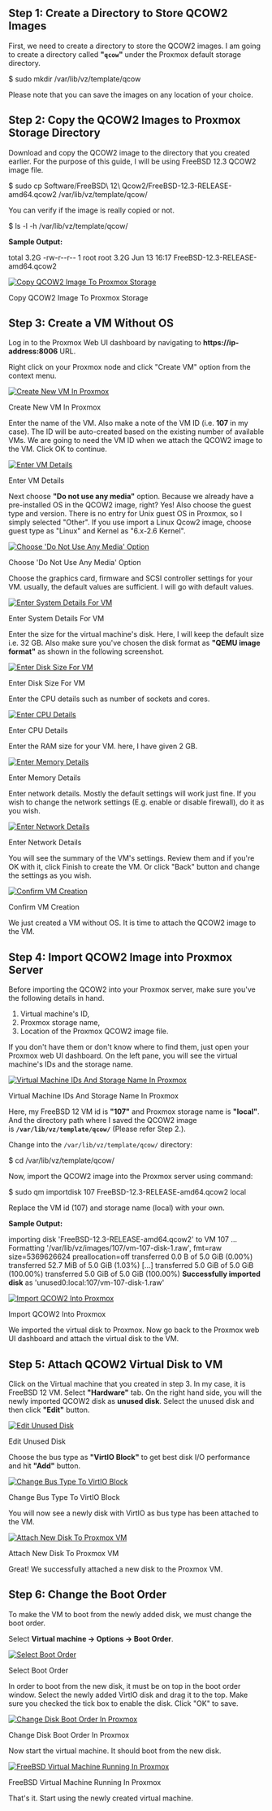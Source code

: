 ## Step 1: Create a Directory to Store QCOW2 Images

First, we need to create a directory to store the QCOW2 images. I am going to create a directory called **"`qcow`"** under the Proxmox default storage directory.

$ sudo mkdir /var/lib/vz/template/qcow

Please note that you can save the images on any location of your choice.

## Step 2: Copy the QCOW2 Images to Proxmox Storage Directory

Download and copy the QCOW2 image to the directory that you created earlier. For the purpose of this guide, I will be using FreeBSD 12.3 QCOW2 image file.

$ sudo cp Software/FreeBSD\ 12\ Qcow2/FreeBSD-12.3-RELEASE-amd64.qcow2 /var/lib/vz/template/qcow/

You can verify if the image is really copied or not.

$ ls -l -h /var/lib/vz/template/qcow/

**Sample Output:**

total 3.2G
-rw-r--r-- 1 root root 3.2G Jun 13 16:17 FreeBSD-12.3-RELEASE-amd64.qcow2

[![Copy QCOW2 Image To Proxmox Storage](https://ostechnix.com/wp-content/uploads/2022/06/Copy-QCOW2-Image-To-Proxmox-Storage.png "Copy QCOW2 Image To Proxmox Storage")](https://ostechnix.com/wp-content/uploads/2022/06/Copy-QCOW2-Image-To-Proxmox-Storage.png)

Copy QCOW2 Image To Proxmox Storage

## Step 3: Create a VM Without OS

Log in to the Proxmox Web UI dashboard by navigating to **https://ip-address:8006** URL.

Right click on your Proxmox node and click "Create VM" option from the context menu.

[![Create New VM In Proxmox](https://ostechnix.com/wp-content/uploads/2022/06/Create-New-VM-In-Proxmox.png "Create New VM In Proxmox")](https://ostechnix.com/wp-content/uploads/2022/06/Create-New-VM-In-Proxmox.png)

Create New VM In Proxmox

Enter the name of the VM. Also make a note of the VM ID (i.e. **107** in my case). The ID will be auto-created based on the existing number of available VMs. We are going to need the VM ID when we attach the QCOW2 image to the VM. Click OK to continue.

[![Enter VM Details](https://ostechnix.com/wp-content/uploads/2022/06/Enter-VM-Details.png.webp "Enter VM Details")](https://ostechnix.com/wp-content/uploads/2022/06/Enter-VM-Details.png)

Enter VM Details

Next choose **"Do not use any media"** option. Because we already have a pre-installed OS in the QCOW2 image, right? Yes! Also choose the guest type and version. There is no entry for Unix guest OS in Proxmox, so I simply selected "Other". If you use import a Linux Qcow2 image, choose guest type as "Linux" and Kernel as "6.x-2.6 Kernel".

[![Choose 'Do Not Use Any Media' Option](https://ostechnix.com/wp-content/uploads/2022/06/Choose-Do-Not-Use-Any-Media-Option-1.png.webp "Choose 'Do Not Use Any Media' Option")](https://ostechnix.com/wp-content/uploads/2022/06/Choose-Do-Not-Use-Any-Media-Option-1.png)

Choose 'Do Not Use Any Media' Option

Choose the graphics card, firmware and SCSI controller settings for your VM. usually, the default values are sufficient. I will go with default values.

[![Enter System Details For VM](https://ostechnix.com/wp-content/uploads/2022/06/Enter-System-Details-For-VM.png "Enter System Details For VM")](https://ostechnix.com/wp-content/uploads/2022/06/Enter-System-Details-For-VM.png)

Enter System Details For VM

Enter the size for the virtual machine's disk. Here, I will keep the default size i.e. 32 GB. Also make sure you've chosen the disk format as **"QEMU image format"** as shown in the following screenshot.

[![Enter Disk Size For VM](https://ostechnix.com/wp-content/uploads/2022/06/Enter-Disk-Size-For-VM.png "Enter Disk Size For VM")](https://ostechnix.com/wp-content/uploads/2022/06/Enter-Disk-Size-For-VM.png)

Enter Disk Size For VM

Enter the CPU details such as number of sockets and cores.

[![Enter CPU Details](https://ostechnix.com/wp-content/uploads/2022/06/Enter-CPU-Details.png.webp "Enter CPU Details")](https://ostechnix.com/wp-content/uploads/2022/06/Enter-CPU-Details.png)

Enter CPU Details

Enter the RAM size for your VM. here, I have given 2 GB.

[![Enter Memory Details](https://ostechnix.com/wp-content/uploads/2022/06/Enter-Memory-Details.png.webp "Enter Memory Details")](https://ostechnix.com/wp-content/uploads/2022/06/Enter-Memory-Details.png)

Enter Memory Details

Enter network details. Mostly the default settings will work just fine. If you wish to change the network settings (E.g. enable or disable firewall), do it as you wish.

[![Enter Network Details](https://ostechnix.com/wp-content/uploads/2022/06/Enter-Network-Details.png "Enter Network Details")](https://ostechnix.com/wp-content/uploads/2022/06/Enter-Network-Details.png)

Enter Network Details

You will see the summary of the VM's settings. Review them and if you're OK with it, click Finish to create the VM. Or click "Back" button and change the settings as you wish.

[![Confirm VM Creation](https://ostechnix.com/wp-content/uploads/2022/06/Confirm-VM-Creation.png "Confirm VM Creation")](https://ostechnix.com/wp-content/uploads/2022/06/Confirm-VM-Creation.png)

Confirm VM Creation

We just created a VM without OS. It is time to attach the QCOW2 image to the VM.

## Step 4: Import QCOW2 Image into Proxmox Server

Before importing the QCOW2 into your Proxmox server, make sure you've the following details in hand.

1. Virtual machine's ID,
2. Proxmox storage name,
3. Location of the Proxmox QCOW2 image file.

If you don't have them or don't know where to find them, just open your Proxmox web UI dashboard. On the left pane, you will see the virtual machine's IDs and the storage name.

[![Virtual Machine IDs And Storage Name In Proxmox](https://ostechnix.com/wp-content/uploads/2022/06/Virtual-Machine-IDs-And-Storage-Name-In-Proxmox.png "Virtual Machine IDs And Storage Name In Proxmox")](https://ostechnix.com/wp-content/uploads/2022/06/Virtual-Machine-IDs-And-Storage-Name-In-Proxmox.png)

Virtual Machine IDs And Storage Name In Proxmox

Here, my FreeBSD 12 VM id is **"107"** and Proxmox storage name is **"local"**. And the directory path where I saved the QCOW2 image is **`/var/lib/vz/template/qcow/`** (Please refer Step 2.).

Change into the `/var/lib/vz/template/qcow/` directory:

$ cd /var/lib/vz/template/qcow/

Now, import the QCOW2 image into the Proxmox server using command:

$ sudo qm importdisk 107 FreeBSD-12.3-RELEASE-amd64.qcow2 local

Replace the VM id (107) and storage name (local) with your own.

**Sample Output:**

importing disk 'FreeBSD-12.3-RELEASE-amd64.qcow2' to VM 107 ...
Formatting '/var/lib/vz/images/107/vm-107-disk-1.raw', fmt=raw size=5369626624 preallocation=off
transferred 0.0 B of 5.0 GiB (0.00%)
transferred 52.7 MiB of 5.0 GiB (1.03%)
[...]
transferred 5.0 GiB of 5.0 GiB (100.00%)
transferred 5.0 GiB of 5.0 GiB (100.00%)
**Successfully imported disk** as 'unused0:local:107/vm-107-disk-1.raw'

[![Import QCOW2 Into Proxmox](https://ostechnix.com/wp-content/uploads/2022/06/Import-QCOW2-Into-Proxmox.png "Import QCOW2 Into Proxmox")](https://ostechnix.com/wp-content/uploads/2022/06/Import-QCOW2-Into-Proxmox.png)

Import QCOW2 Into Proxmox

We imported the virtual disk to Proxmox. Now go back to the Proxmox web UI dashboard and attach the virtual disk to the VM.

## Step 5: Attach QCOW2 Virtual Disk to VM

Click on the Virtual machine that you created in step 3. In my case, it is FreeBSD 12 VM. Select **"Hardware"** tab. On the right hand side, you will the newly imported QCOW2 disk as **unused disk**. Select the unused disk and then click **"Edit"** button.

[![Edit Unused Disk](https://ostechnix.com/wp-content/uploads/2022/06/Edit-Unused-Disk.png "Edit Unused Disk")](https://ostechnix.com/wp-content/uploads/2022/06/Edit-Unused-Disk.png)

Edit Unused Disk

Choose the bus type as **"VirtIO Block"** to get best disk I/O performance and hit **"Add"** button.

[![Change Bus Type To VirtIO Block](https://ostechnix.com/wp-content/uploads/2022/06/Change-Bus-Type-To-VirtIO-Block.png.webp "Change Bus Type To VirtIO Block")](https://ostechnix.com/wp-content/uploads/2022/06/Change-Bus-Type-To-VirtIO-Block.png)

Change Bus Type To VirtIO Block

You will now see a newly disk with VirtIO as bus type has been attached to the VM.

[![Attach New Disk To Proxmox VM](https://ostechnix.com/wp-content/uploads/2022/06/Attach-New-Disk-To-Proxmox-VM.png "Attach New Disk To Proxmox VM")](https://ostechnix.com/wp-content/uploads/2022/06/Attach-New-Disk-To-Proxmox-VM.png)

Attach New Disk To Proxmox VM

Great! We successfully attached a new disk to the Proxmox VM.

## Step 6: Change the Boot Order

To make the VM to boot from the newly added disk, we must change the boot order.

Select **Virtual machine -> Options -> Boot Order**.

[![Select Boot Order](https://ostechnix.com/wp-content/uploads/2022/06/Select-Boot-Order.png "Select Boot Order")](https://ostechnix.com/wp-content/uploads/2022/06/Select-Boot-Order.png)

Select Boot Order

In order to boot from the new disk, it must be on top in the boot order window. Select the newly added VirtIO disk and drag it to the top. Make sure you checked the tick box to enable the disk. Click "OK" to save.

[![Change Disk Boot Order In Proxmox](https://ostechnix.com/wp-content/uploads/2022/06/Change-Disk-Boot-Order-In-Proxmox.png.webp "Change Disk Boot Order In Proxmox")](https://ostechnix.com/wp-content/uploads/2022/06/Change-Disk-Boot-Order-In-Proxmox.png)

Change Disk Boot Order In Proxmox

Now start the virtual machine. It should boot from the new disk.

[![FreeBSD Virtual Machine Running In Proxmox](https://ostechnix.com/wp-content/uploads/2022/06/FreeBSD-Virtual-Machine-Running-In-Proxmox.png "FreeBSD Virtual Machine Running In Proxmox")](https://ostechnix.com/wp-content/uploads/2022/06/FreeBSD-Virtual-Machine-Running-In-Proxmox.png)

FreeBSD Virtual Machine Running In Proxmox

That's it. Start using the newly created virtual machine.